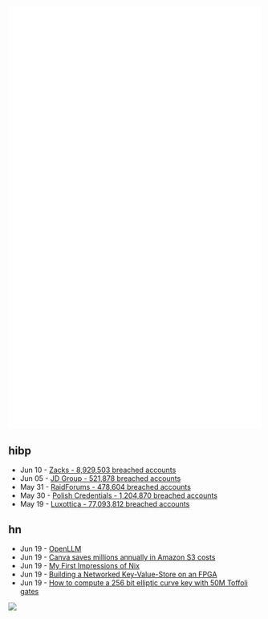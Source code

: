 ![Metrics](https://raw.githubusercontent.com/phixion/phixion/master/metrics.svg)

## hibp

<!--
for https://github.com/phixion/phixion/blob/main/.github/workflows/feeds.yml
-->
<!--START_SECTION:haveibeenpwnd-->
- Jun 10 - [Zacks - 8,929,503 breached accounts](https://haveibeenpwned.com/PwnedWebsites#Zacks)
- Jun 05 - [JD Group - 521,878 breached accounts](https://haveibeenpwned.com/PwnedWebsites#JDGroup)
- May 31 - [RaidForums - 478,604 breached accounts](https://haveibeenpwned.com/PwnedWebsites#RaidForums)
- May 30 - [Polish Credentials - 1,204,870 breached accounts](https://haveibeenpwned.com/PwnedWebsites#PolishCredentials)
- May 19 - [Luxottica - 77,093,812 breached accounts](https://haveibeenpwned.com/PwnedWebsites#Luxottica)
<!--END_SECTION:haveibeenpwnd-->

## hn

<!--
for https://github.com/phixion/phixion/blob/main/.github/workflows/feeds.yml
-->
<!--START_SECTION:hn-->
- Jun 19 - [OpenLLM](https://github.com/bentoml/OpenLLM)
- Jun 19 - [Canva saves millions annually in Amazon S3 costs](https://www.canva.dev/blog/engineering/optimising-s3-savings/)
- Jun 19 - [My First Impressions of Nix](https://mtlynch.io/notes/nix-first-impressions/)
- Jun 19 - [Building a Networked Key-Value-Store on an FPGA](https://adamwalker.github.io/Building-FPGA-KVS/)
- Jun 19 - [How to compute a 256 bit elliptic curve key with 50M Toffoli gates](https://arxiv.org/abs/2306.08585)
<!--END_SECTION:hn-->

<!--
for https://yhype.me
-->
![](https://hit.yhype.me/github/profile?user_id=13013670)
